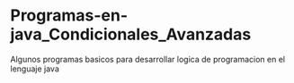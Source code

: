 # Programas-en-java_Condicionales_Avanzadas
Algunos programas basicos para desarrollar logica de programacion en el lenguaje java
